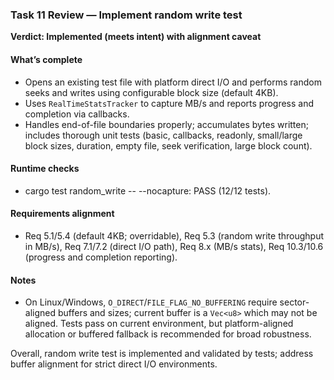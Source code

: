 ### Task 11 Review — Implement random write test

**Verdict: Implemented (meets intent) with alignment caveat**

#### What’s complete
- Opens an existing test file with platform direct I/O and performs random seeks and writes using configurable block size (default 4KB).
- Uses `RealTimeStatsTracker` to capture MB/s and reports progress and completion via callbacks.
- Handles end-of-file boundaries properly; accumulates bytes written; includes thorough unit tests (basic, callbacks, readonly, small/large block sizes, duration, empty file, seek verification, large block count).

#### Runtime checks
- cargo test random_write -- --nocapture: PASS (12/12 tests).

#### Requirements alignment
- Req 5.1/5.4 (default 4KB; overridable), Req 5.3 (random write throughput in MB/s), Req 7.1/7.2 (direct I/O path), Req 8.x (MB/s stats), Req 10.3/10.6 (progress and completion reporting).

#### Notes
- On Linux/Windows, `O_DIRECT`/`FILE_FLAG_NO_BUFFERING` require sector-aligned buffers and sizes; current buffer is a `Vec<u8>` which may not be aligned. Tests pass on current environment, but platform-aligned allocation or buffered fallback is recommended for broad robustness.

Overall, random write test is implemented and validated by tests; address buffer alignment for strict direct I/O environments.
